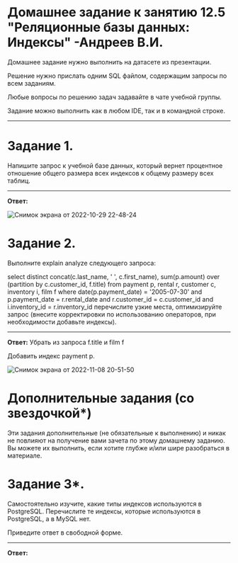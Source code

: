 # Домашнее задание к занятию 12.5 "Реляционные базы данных: Индексы" -Андреев В.И.
Домашнее задание нужно выполнить на датасете из презентации.

Решение нужно прислать одним SQL файлом, содержащим запросы по всем заданиям.

Любые вопросы по решению задач задавайте в чате учебной группы.

Задание можно выполнить как в любом IDE, так и в командной строке.
___

# Задание 1.
Напишите запрос к учебной базе данных, который вернет процентное отношение общего размера всех индексов к общему размеру всех таблиц.
___
**Ответ:**

![Снимок экрана от 2022-10-29 22-48-24](https://user-images.githubusercontent.com/94833070/200582903-2ed748b8-87a3-4194-a681-295633dc7ea9.png)


# Задание 2.
Выполните explain analyze следующего запроса:

select distinct concat(c.last_name, ' ', c.first_name), sum(p.amount) over (partition by c.customer_id, f.title)
from payment p, rental r, customer c, inventory i, film f
where date(p.payment_date) = '2005-07-30' and p.payment_date = r.rental_date and r.customer_id = c.customer_id and i.inventory_id = r.inventory_id
перечислите узкие места,
оптимизируйте запрос (внесите корректировки по использованию операторов, при необходимости добавьте индексы).
___
**Ответ:**
Убрать из запроса f.title и film f

Добавить индекс payment p.

![Снимок экрана от 2022-11-08 20-51-50](https://user-images.githubusercontent.com/94833070/200582961-0783e8af-460a-4b50-9e14-2996586ea813.png)


# Дополнительные задания (со звездочкой*)
Эти задания дополнительные (не обязательные к выполнению) и никак не повлияют на получение вами зачета по этому домашнему заданию. Вы можете их выполнить, если хотите глубже и/или шире разобраться в материале.

# Задание 3*.
Самостоятельно изучите, какие типы индексов используются в PostgreSQL. Перечислите те индексы, которые используются в PostgreSQL, а в MySQL нет.

Приведите ответ в свободной форме.
___
**Ответ:**
